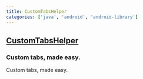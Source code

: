 ```yaml
---
title: CustomTabsHelper
categories: ['java', 'android', 'android-library']
---
```

## [CustomTabsHelper](https://github.com/zhanghai/CustomTabsHelper)

### Custom tabs, made easy.


Custom tabs, made easy.
